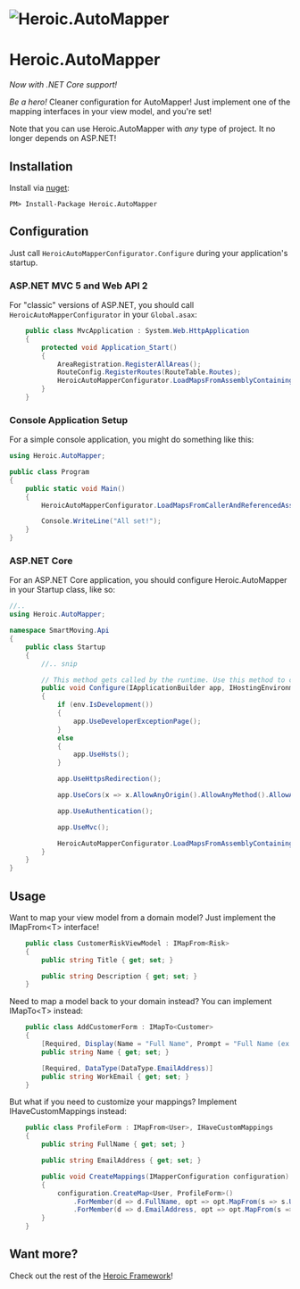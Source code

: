 # ![Heroic.AutoMapper](../HeroicApplications-Small.png) 
# Heroic.AutoMapper

*Now with .NET Core support!*

*Be a hero!*  Cleaner configuration for AutoMapper!  Just implement one of the mapping interfaces in your view model, and you're set!

Note that you can use Heroic.AutoMapper with *any* type of project.  It no longer depends on ASP.NET!

## Installation
Install via [nuget](https://www.nuget.org/packages/Heroic.AutoMapper):

    PM> Install-Package Heroic.AutoMapper

## Configuration

Just call `HeroicAutoMapperConfigurator.Configure` during your application's startup.

### ASP.NET MVC 5 and Web API 2

For "classic" versions of ASP.NET, you should call `HeroicAutoMapperConfigurator` in your `Global.asax`:

```c#
    public class MvcApplication : System.Web.HttpApplication
    {
        protected void Application_Start()
        {
            AreaRegistration.RegisterAllAreas();
            RouteConfig.RegisterRoutes(RouteTable.Routes);
            HeroicAutoMapperConfigurator.LoadMapsFromAssemblyContainingTypeAndReferencedAssemblies<HomeController>();
        }
    }
```

### Console Application Setup

For a simple console application, you might do something like this:

```c#
using Heroic.AutoMapper;

public class Program 
{
	public static void Main() 
	{
		HeroicAutoMapperConfigurator.LoadMapsFromCallerAndReferencedAssemblies();

		Console.WriteLine("All set!");
	}
}
```

### ASP.NET Core

For an ASP.NET Core application, you should configure Heroic.AutoMapper in your Startup class, like so:

```c#
//..
using Heroic.AutoMapper;

namespace SmartMoving.Api
{
    public class Startup
    {
        //.. snip

        // This method gets called by the runtime. Use this method to configure the HTTP request pipeline.
        public void Configure(IApplicationBuilder app, IHostingEnvironment env)
        {
            if (env.IsDevelopment())
            {
                app.UseDeveloperExceptionPage();
            }
            else
            {
                app.UseHsts();
            }

            app.UseHttpsRedirection();

            app.UseCors(x => x.AllowAnyOrigin().AllowAnyMethod().AllowAnyHeader().AllowCredentials());

            app.UseAuthentication();

            app.UseMvc();

			HeroicAutoMapperConfigurator.LoadMapsFromAssemblyContainingTypeAndReferencedAssemblies<WidgetModel>();
        }
    }
}

```

## Usage
Want to map your view model from a domain model?  Just implement the IMapFrom&lt;T&gt; interface!
```c#
	public class CustomerRiskViewModel : IMapFrom<Risk>
	{
		public string Title { get; set; }

		public string Description { get; set; }
	}
```

Need to map a model back to your domain instead?  You can implement IMapTo&lt;T&gt; instead:

```c#
	public class AddCustomerForm : IMapTo<Customer>
	{
		[Required, Display(Name = "Full Name", Prompt = "Full Name (ex: John Doe)...")]
		public string Name { get; set; }

		[Required, DataType(DataType.EmailAddress)]
		public string WorkEmail { get; set; }
	}
```

But what if you need to customize your mappings?  Implement IHaveCustomMappings instead:

```c#
	public class ProfileForm : IMapFrom<User>, IHaveCustomMappings
	{
		public string FullName { get; set; }

		public string EmailAddress { get; set; }

		public void CreateMappings(IMapperConfiguration configuration)
		{
			configuration.CreateMap<User, ProfileForm>()
				.ForMember(d => d.FullName, opt => opt.MapFrom(s => s.UserName))
				.ForMember(d => d.EmailAddress, opt => opt.MapFrom(s => s.Email));
		}
	}
```

## Want more?
Check out the rest of the [Heroic Framework](https://github.com/MattHoneycutt/HeroicFramework)!
